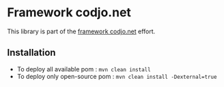 Framework codjo.net
===================

This library is part of the [framework codjo.net](http://codjo.net) effort.

Installation
------------

* To deploy all available pom : ```mvn clean install```
* To deploy only open-source pom : ```mvn clean install -Dexternal=true``` 
